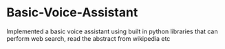 # Basic-Voice-Assistant
Implemented a basic voice assistant using built in python libraries that can perform web search, read the abstract from wikipedia etc
